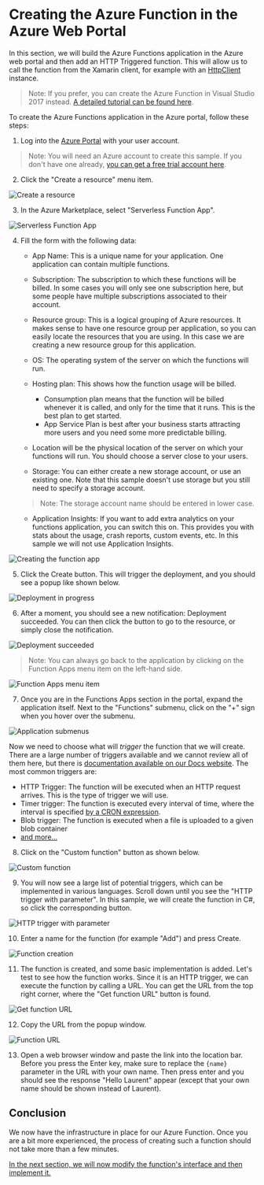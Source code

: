 # Creating the Azure Function in the Azure Web Portal

In this section, we will build the Azure Functions application in the Azure web portal and then add an HTTP Triggered function. This will allow us to call the function from the Xamarin client, for example with an [HttpClient](https://developer.xamarin.com/api/type/System.Net.Http.HttpClient/) instance.

> Note: If you prefer, you can create the Azure Function in Visual Studio 2017 instead. [A detailed tutorial can be found here](./creatingvs.md).

To create the Azure Functions application in the Azure portal, follow these steps:

1. Log into the [Azure Portal](http://portal.azure.com) with your user account.

> Note: You will need an Azure account to create this sample. If you don't have one already, [you can get a free trial account here](http://azure.microsoft.com/free).

2. Click the "Create a resource" menu item.

![Create a resource](./Img/2017-12-25_11-28-43.png)

3. In the Azure Marketplace, select "Serverless Function App".

![Serverless Function App](./Img/2017-12-25_11-29-38.png)

4. Fill the form with the following data:

    - App Name: This is a unique name for your application. One application can contain multiple functions.

    - Subscription: The subscription to which these functions will be billed. In some cases you will only see one subscription here, but some people have multiple subscriptions associated to their account.

    - Resource group: This is a logical grouping of Azure resources. It makes sense to have one resource group per application, so you can easily locate the resources that you are using. In this case we are creating a new resource group for this application.

    -  OS: The operating system of the server on which the functions will run.

    - Hosting plan: This shows how the function usage will be billed.
        - Consumption plan means that the function will be billed whenever it is called, and only for the time that it runs. This is the best plan to get started.
        - App Service Plan is best after your business starts attracting more users and you need some more predictable billing.

    - Location will be the physical location of the server on which your functions will run. You should choose a server close to your users.

    - Storage: You can either create a new storage account, or use an existing one. Note that this sample doesn't use storage but you still need to specify a storage account.

    > Note: The storage account name should be entered in lower case.

    - Application Insights: If you want to add extra analytics on your functions application, you can switch this on. This provides you with stats about the usage, crash reports, custom events, etc. In this sample we will not use Application Insights.

![Creating the function app](./Img/2017-12-25_11-31-10.png)

5. Click the Create button. This will trigger the deployment, and you should see a popup like shown below.

![Deployment in progress](./Img/2017-12-25_11-31-59.png)

6. After a moment, you should see a new notification: Deployment succeeded. You can then click the button to go to the resource, or simply close the notification.

![Deployment succeeded](./Img/2017-12-25_11-33-09.png)

> Note: You can always go back to the application by clicking on the Function Apps menu item on the left-hand side.

![Function Apps menu item](./Img/2017-12-25_11-33-36.png)

7. Once you are in the Functions Apps section in the portal, expand the application itself. Next to the "Functions" submenu, click on the "+" sign when you hover over the submenu.

![Application submenus](./Img/2017-12-25_11-40-33.png)

Now we need to choose what will *trigger* the function that we will create. There are a large number of triggers available and we cannot review all of them here, but there is [documentation available on our Docs website](http://gslb.ch/a63). The most common triggers are:

- HTTP Trigger: The function will be executed when an HTTP request arrives. This is the type of trigger we will use.
- Timer trigger: The function is executed every interval of time, where the interval is specified [by a CRON expression](https://en.wikipedia.org/wiki/Cron#CRON_expression).
- Blob trigger: The function is executed when a file is uploaded to a given blob container
- [and more...](http://gslb.ch/a63)

8. Click on the "Custom function" button as shown below.

![Custom function](./Img/2017-12-25_11-41-25.png)

9. You will now see a large list of potential triggers, which can be implemented in various languages. Scroll down until you see the "HTTP trigger with parameter". In this sample, we will create the function in C#, so click the corresponding button.

![HTTP trigger with parameter](./Img/2017-12-25_12-14-21.png)

10. Enter a name for the function (for example "Add") and press Create.

![Function creation](./Img/2017-12-25_12-15-02.png)

11. The function is created, and some basic implementation is added. Let's test to see how the function works. Since it is an HTTP trigger, we can execute the function by calling a URL. You can get the URL from the top right corner, where the "Get function URL" button is found.

![Get function URL](./Img/2017-12-25_12-22-15.png)

12. Copy the URL from the popup window.

![Function URL](./Img/2017-12-25_12-23-13.png)

13. Open a web browser window and paste the link into the location bar. Before you press the Enter key, make sure to replace the ```{name}``` parameter in the URL with your own name. Then press enter and you should see the response "Hello Laurent" appear (except that your own name should be shown instead of Laurent).

## Conclusion

We now have the infrastructure in place for our Azure Function. Once you are a bit more experienced, the process of creating such a function should not take more than a few minutes. 

[In the next section, we will now modify the function's interface and then implement it.](./implementing.md)